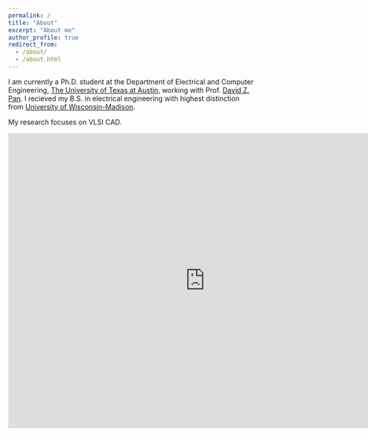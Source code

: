 ```yaml
---
permalink: /
title: "About"
excerpt: "About me"
author_profile: true
redirect_from: 
  - /about/
  - /about.html
---
```




I am currently a Ph.D. student at the Department of Electrical and Computer Engineering, [The University of Texas at Austin](https://www.utexas.edu/), working with Prof. [David Z. Pan](http://www.ece.utexas.edu/~dpan/). I recieved my B.S. in electrical engineering with highest distinction from
[University of Wisconsin-Madison](https://guide.wisc.edu/courses/e_c_e/).

My research focuses on VLSI CAD.


<iframe src="https://calendar.google.com/calendar/embed?src=keren.zhu%40utexas.edu&ctz=America%2FChicago" style="border: 0" width="800" height="600" frameborder="0" scrolling="no"></iframe>



<script data-ad-client="ca-pub-7147113076360642" async src="https://pagead2.googlesyndication.com/pagead/js/adsbygoogle.js"></script>


<!-- Global site tag (gtag.js) - Google Analytics -->
<script async src="https://www.googletagmanager.com/gtag/js?id=UA-178663221-1"></script>
<script>
  window.dataLayer = window.dataLayer || [];
  function gtag(){dataLayer.push(arguments);}
  gtag('js', new Date());

  gtag('config', 'UA-178663221-1');
</script>

